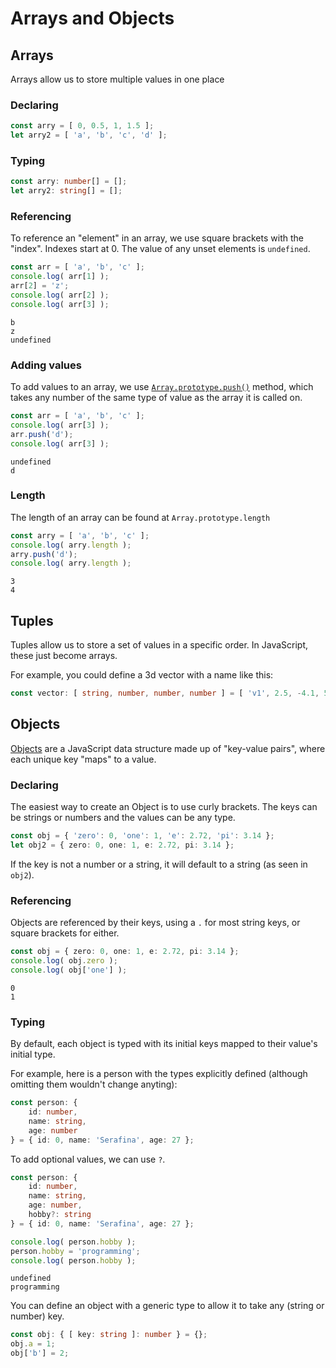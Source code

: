 <!-- Press [Ctrl + Shift + V] to open this in preview mode in VSC -->

# Arrays and Objects

## Arrays

Arrays allow us to store multiple values in one place

### Declaring

``` typescript
const arry = [ 0, 0.5, 1, 1.5 ];
let arry2 = [ 'a', 'b', 'c', 'd' ];
```

### Typing

``` typescript
const arry: number[] = [];
let arry2: string[] = [];
```

### Referencing

To reference an "element" in an array, we use square brackets with the "index". Indexes start at 0. The value of any unset elements is `undefined`.

``` typescript
const arr = [ 'a', 'b', 'c' ];
console.log( arr[1] );
arr[2] = 'z';
console.log( arr[2] );
console.log( arr[3] );
```
```
b
z
undefined
```

### Adding values

To add values to an array, we use [`Array.prototype.push()`](https://developer.mozilla.org/en-US/docs/Web/JavaScript/Reference/Global_Objects/Array/push) method, which takes any number of the same type of value as the array it is called on.

``` typescript
const arr = [ 'a', 'b', 'c' ];
console.log( arr[3] );
arr.push('d');
console.log( arr[3] );
```
```
undefined
d
```

### Length

The length of an array can be found at `Array.prototype.length`

``` typescript
const arry = [ 'a', 'b', 'c' ];
console.log( arry.length );
arry.push('d');
console.log( arry.length );
```
```
3
4
```

## Tuples

Tuples allow us to store a set of values in a specific order. In JavaScript, these just become arrays.

For example, you could define a 3d vector with a name like this:

``` typescript
const vector: [ string, number, number, number ] = [ 'v1', 2.5, -4.1, 5.7 ];
```

## Objects

[Objects](https://www.typescriptlang.org/docs/handbook/2/objects.html) are a JavaScript data structure made up of "key-value pairs", where each unique key "maps" to a value.

### Declaring

The easiest way to create an Object is to use curly brackets. The keys can be strings or numbers and the values can be any type.

``` typescript
const obj = { 'zero': 0, 'one': 1, 'e': 2.72, 'pi': 3.14 };
let obj2 = { zero: 0, one: 1, e: 2.72, pi: 3.14 };
```

If the key is not a number or a string, it will default to a string (as seen in `obj2`).

### Referencing

Objects are referenced by their keys, using a `.` for most string keys, or square brackets for either.

``` typescript
const obj = { zero: 0, one: 1, e: 2.72, pi: 3.14 };
console.log( obj.zero );
console.log( obj['one'] );
```
```
0
1
```

### Typing

By default, each object is typed with its initial keys mapped to their value's initial type.

For example, here is a person with the types explicitly defined (although omitting them wouldn't change anyting):

``` typescript
const person: {
    id: number,
    name: string,
    age: number
} = { id: 0, name: 'Serafina', age: 27 };
```

To add optional values, we can use `?`.

``` typescript
const person: {
    id: number,
    name: string,
    age: number,
    hobby?: string
} = { id: 0, name: 'Serafina', age: 27 };

console.log( person.hobby );
person.hobby = 'programming';
console.log( person.hobby );
```
```
undefined
programming
```

You can define an object with a generic type to allow it to take any (string or number) key.

``` typescript
const obj: { [ key: string ]: number } = {};
obj.a = 1;
obj['b'] = 2;
```